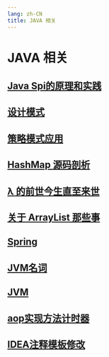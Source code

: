```yaml
---
lang: zh-CN
title: JAVA 相关
---
```

# JAVA 相关

## [Java Spi的原理和实践](../java/JavaSpi的原理和实践.md)
## [设计模式](../java/设计模式.md)
## [策略模式应用](../java/策略模式应用.md)
## [HashMap 源码剖析](../java/HashMap.md)
## [λ 的前世今生直至来世](../java/λ的前世今生直至来世.md)
## [关于 ArrayList 那些事](../java/ArrayList.md)
## [Spring](../java/Spring.md)
## [JVM名词](../java/JVM名词.md)
## [JVM](../java/JVM.md)
## [aop实现方法计时器](../java/aop实现方法计时器.md)
## [IDEA注释模板修改](../java/IDEA注释模板修改.md)
